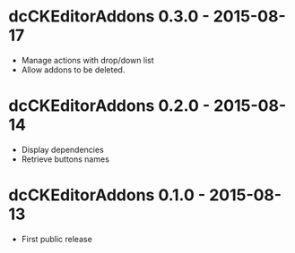 dcCKEditorAddons 0.3.0 - 2015-08-17
===================================
* Manage actions with drop/down list
* Allow addons to be deleted.

dcCKEditorAddons 0.2.0 - 2015-08-14
===================================
* Display dependencies
* Retrieve buttons names

dcCKEditorAddons 0.1.0 - 2015-08-13
===================================
* First public release

